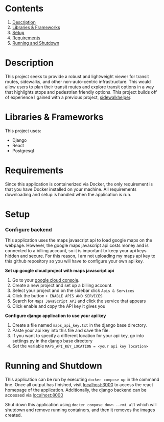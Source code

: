 # Contents
1. <a href="#Description">Description</a>
2. <a href="#Libraries & Frameworks">Libraries & Frameworks</a>
3. <a href="#Setup">Setup</a>
4. <a href="#Requirements">Requirements</a>
5. <a href="#Running and Shutdown">Running and Shutdown</a>

# Description
This project seeks to provide a robust and lightweight viewer for transit routes, sidewalks, and other non-auto-centric infrastructure. This would allow users to plan their transit routes and explore transit options in a way that highlights stops and pedestrian friendly options. This project builds off of experience I gained with a previous project, <a href="https://github.com/collinkatz/sidewalkhelper/">sidewalkhelper</a>.

# Libraries & Frameworks
This project uses:
- Django
- React
- Postgresql

# Requirements
Since this application is containerized via Docker, the only requirement is that you have Docker installed on your machine. All requirements downloading and setup is handled when the application is run.

# Setup
### Configure backend
This application uses the maps javascript api to load google maps on the webpage. However, the google maps javascript api costs money and is connected to a billing account, so it is important to keep your api keys hidden and secure. For this reason, I am not uploading my maps api key to this github repository so you will have to configure your own api key.

**Set up google cloud project with maps javascript api**
1. Go to your <a href="https://console.cloud.google.com/">google cloud console</a>.
2. Create a new project and set up a billing account.
3. Select your project and on the sidebar click `Apis & Services`
4. Click the button `+ ENABLE APIS AND SERVICES`
5. Search for `Maps JavaScript API` and click the service that appears
6. Click enable and copy the API key it gives you

**Configure django application to use your api key**
1. Create a file named `maps_api_key.txt` in the django base directory.
2. Paste your api key into this file and save the file.
3. If you want to specify a different location for your api key, go into settings.py in the django base directory
4. Set the variable `MAPS_API_KEY_LOCATION = <your api key location>`

# Running and Shutdown
This application can be run by executing `docker compose up` in the command line.
Once all output has finished, visit <a href="http://localhost:3000/">localhost:3000</a> to access the react homepage of the application.
Additionally, the django backend can be accessed via <a href="http://localhost:8000/">localhost:8000</a>

Shut down this application using `docker compose down --rmi all` which will shutdown and remove running containers, and then it removes the images created.
